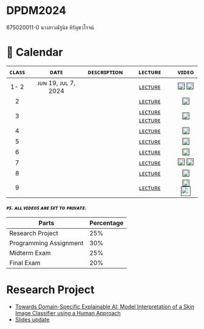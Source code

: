 # DPDM2024
675020011-0 นางสาวณัฐนิช หิรัญชวโรจน์ 

# 📅 Calendar
|  ᴄʟᴀꜱꜱ  |     ᴅᴀᴛᴇ      |               ᴅᴇꜱᴄʀɪᴘᴛɪᴏɴ                        | ʟᴇᴄᴛᴜʀᴇ  | ᴠɪᴅᴇᴏ  |
|:-------:|:-------------:|:-----------------------------------------------:|:---------:|:--------:|
|   1- 2  |  ᴊᴜɴ 19, ᴊᴜʟ 7, 2024 |                             | [ʟᴇᴄᴛᴜʀᴇ]() | [<img width="18" src="lecture/youtube.png"/>]() [<img width="18" src="lecture/youtube.png"/>]()|
|   2     | |       | [ʟᴇᴄᴛᴜʀᴇ]() | [<img width="18" src="lecture/youtube.png"/>]()|
|   3     |  | | [ʟᴇᴄᴛᴜʀᴇ]() [ʟᴇᴄᴛᴜʀᴇ]() | [<img width="18" src="lecture/youtube.png"/>]()|
|   4     |  |  | [ʟᴇᴄᴛᴜʀᴇ]() | [<img width="18" src="lecture/youtube.png"/>]()|
|   5     |  |                   |  <a href="./lecture/PythonScript.md#ตอนใช้งาน">ʟᴇᴄᴛᴜʀᴇ</a> | [<img width="18" src="lecture/youtube.png"/>]()|
|   6     |  |                   |  [ʟᴇᴄᴛᴜʀᴇ]() | [<img width="18" src="lecture/youtube.png"/>]()|
|   7     |   |                    |  <a href="./lecture/Web.md#WebApplication">ʟᴇᴄᴛᴜʀᴇ</a> | [<img width="18" src="lecture/youtube.png"/>]() [<img width="18" src="lecture/youtube.png"/>]()|
|   8     | |                        |  [ʟᴇᴄᴛᴜʀᴇ]() | [<img width="18" src="lecture/youtube.png"/>]()|
|   9     |  |   |  [ʟᴇᴄᴛᴜʀᴇ]() | [<img width="18" src="lecture/youtube.png"/>]() [<img width="25" src="lecture/colab-logo.png"/>]()|

***ᴘꜱ. ᴀʟʟ ᴠɪᴅᴇᴏꜱ ᴀʀᴇ ꜱᴇᴛ ᴛᴏ ᴘʀɪᴠᴀᴛᴇ.***

| Parts | Percentage |
| ----------- | ----------- |
| Research Project | 25% |
| Programming Assignment | 30% |
| Midterm Exam | 25% |
| Final Exam | 20% |


# Research Project 
- [Towards Domain-Specific Explainable AI: Model Interpretation of a Skin Image Classifier using a Human Approach](https://drive.google.com/file/d/1eIdSXnHjDQwgVPWEDzKjkcZ2pJuGydm7/view)
- [Slides update](https://github.com/nattntn/DPDM2024/tree/main/Research%20Project)

